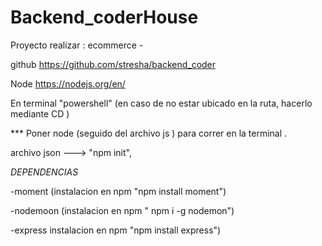 # Backend_coderHouse
Proyecto realizar : ecommerce -

github https://github.com/stresha/backend_coder

Node https://nodejs.org/en/

En terminal "powershell" (en caso de no estar ubicado en la ruta, hacerlo mediante CD )

*** Poner node (seguido del archivo js ) para correr en la terminal .

archivo json  ---> "npm init", 

*DEPENDENCIAS*

-moment (instalacion en npm "npm install moment")

-nodemoon (instalacion en npm " npm i -g nodemon")

-express instalacion en npm "npm install express")



